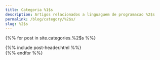 ```yaml
---
title: Categoria %1$s
description: Artigos relacionados a linguaguem de programacao %2$s
permalink: /blog/category/%2$s/
slug: %2$s
---
```


{%% for post in site.categories.%2$s %%}
  <article class="post">
    {%% include post-header.html %%}
  </article><!-- ./article -->
{%% endfor %%}

